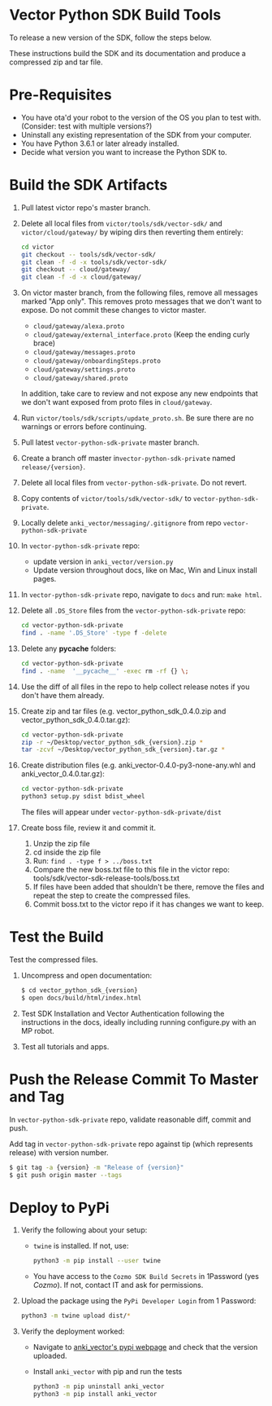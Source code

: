 # Vector Python SDK Build Tools

To release a new version of the SDK, follow the steps below.

These instructions build the SDK and its documentation and produce a compressed zip and tar file.


# Pre-Requisites

* You have ota'd your robot to the version of the OS you plan to test with. (Consider: test with multiple versions?)
* Uninstall any existing representation of the SDK from your computer.
* You have Python 3.6.1 or later already installed.
* Decide what version you want to increase the Python SDK to.


# Build the SDK Artifacts

1. Pull latest victor repo's master branch.

1. Delete all local files from `victor/tools/sdk/vector-sdk/` and `victor/cloud/gateway/` by wiping dirs then reverting them entirely:

    ```bash
    cd victor
    git checkout -- tools/sdk/vector-sdk/
    git clean -f -d -x tools/sdk/vector-sdk/
    git checkout -- cloud/gateway/
    git clean -f -d -x cloud/gateway/
    ```

1. On victor master branch, from the following files, remove all messages marked "App only". This removes proto messages that we don't want to expose. Do not commit these changes to victor master.

    * `cloud/gateway/alexa.proto`
    * `cloud/gateway/external_interface.proto` (Keep the ending curly brace)
    * `cloud/gateway/messages.proto`
    * `cloud/gateway/onboardingSteps.proto`
    * `cloud/gateway/settings.proto`
    * `cloud/gateway/shared.proto`

    In addition, take care to review and not expose any new endpoints that we don't want exposed from proto files in `cloud/gateway`.

1. Run `victor/tools/sdk/scripts/update_proto.sh`. Be sure there are no warnings or errors before continuing.

1. Pull latest `vector-python-sdk-private` master branch.

1. Create a branch off master in`vector-python-sdk-private` named `release/{version}`.

1. Delete all local files from `vector-python-sdk-private`. Do not revert.

1. Copy contents of `victor/tools/sdk/vector-sdk/` to `vector-python-sdk-private`.

1. Locally delete `anki_vector/messaging/.gitignore` from repo `vector-python-sdk-private`

1. In `vector-python-sdk-private` repo:

    * update version in `anki_vector/version.py`
    * Update version throughout docs, like on Mac, Win and Linux install pages.

1. In `vector-python-sdk-private` repo, navigate to `docs` and run: `make html`.

1. Delete all `.DS_Store` files from the `vector-python-sdk-private` repo:

    ```bash
    cd vector-python-sdk-private
    find . -name '.DS_Store' -type f -delete
    ```

1. Delete any __pycache__ folders:

    ```bash
    cd vector-python-sdk-private
    find . -name  '__pycache__' -exec rm -rf {} \;
    ```

1. Use the diff of all files in the repo to help collect release notes if you don't have them already.

1. Create zip and tar files (e.g. vector_python_sdk_0.4.0.zip and vector_python_sdk_0.4.0.tar.gz):

    ```bash
    cd vector-python-sdk-private
    zip -r ~/Desktop/vector_python_sdk_{version}.zip *
    tar -zcvf ~/Desktop/vector_python_sdk_{version}.tar.gz *
    ```

1. Create distribution files (e.g. anki_vector-0.4.0-py3-none-any.whl and anki_vector_0.4.0.tar.gz):

    ```bash
    cd vector-python-sdk-private
    python3 setup.py sdist bdist_wheel
    ```

    The files will appear under `vector-python-sdk-private/dist`

1. Create boss file, review it and commit it.

    1. Unzip the zip file
    1. cd inside the zip file
    1. Run: `find . -type f > ../boss.txt`
    1. Compare the new boss.txt file to this file in the victor repo: tools/sdk/vector-sdk-release-tools/boss.txt
    1. If files have been added that shouldn't be there, remove the files and repeat the step to create the compressed files.
    1. Commit boss.txt to the victor repo if it has changes we want to keep.


# Test the Build

Test the compressed files.

1. Uncompress and open documentation:

    ```bash
    $ cd vector_python_sdk_{version}
    $ open docs/build/html/index.html
    ```

1. Test SDK Installation and Vector Authentication following the instructions in the docs, ideally including running configure.py with an MP robot.

1. Test all tutorials and apps.


# Push the Release Commit To Master and Tag

In `vector-python-sdk-private` repo, validate reasonable diff, commit and push.

Add tag in `vector-python-sdk-private` repo against tip (which represents release) with version number.

```bash
$ git tag -a {version} -m "Release of {version}"
$ git push origin master --tags
```

# Deploy to PyPi

1. Verify the following about your setup:

    * `twine` is installed. If not, use:

        ```bash
        python3 -m pip install --user twine
        ```

    * You have access to the `Cozmo SDK Build Secrets` in 1Password (yes _Cozmo_). If not, contact IT and ask for permissions.

1. Upload the package using the `PyPi Developer Login` from 1 Password:

    ```bash
    python3 -m twine upload dist/*
    ```

1. Verify the deployment worked:

    * Navigate to [anki_vector's pypi webpage](https://pypi.org/project/anki-vector/) and check that the version uploaded.
    * Install `anki_vector` with pip and run the tests

        ```bash
        python3 -m pip uninstall anki_vector
        python3 -m pip install anki_vector
        ```
